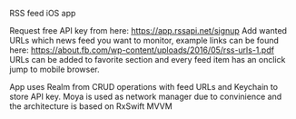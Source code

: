 RSS feed iOS app

Request free API key from here: https://app.rssapi.net/signup
Add wanted URLs which news feed you want to monitor, example links can be found here: https://about.fb.com/wp-content/uploads/2016/05/rss-urls-1.pdf
URLs can be added to favorite section and every feed item has an onclick jump to mobile browser.

App uses Realm from CRUD operations with feed URLs and Keychain to store API key.
Moya is used as network manager due to convinience and the architecture is based on RxSwift MVVM

